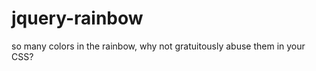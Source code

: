 jquery-rainbow
==============

so many colors in the rainbow, why not gratuitously abuse them in your CSS?